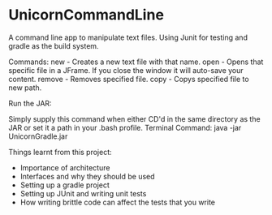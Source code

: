 # UnicornCommandLine
A command line app to manipulate text files. Using Junit for testing and gradle as the build system.

Commands:
new <filename> - Creates a new text file with that name.
open <filename> - Opens that specific file in a JFrame. If you close the window it will auto-save your content.
remove <filename> - Removes specified file.
copy <filename> <filename> - Copys specified file to new path.

Run the JAR:

Simply supply this command when either CD'd in the same directory as the JAR or set it a path in your .bash profile.
Terminal Command: java -jar UnicornGradle.jar

Things learnt from this project:

- Importance of architecture
- Interfaces and why they should be used
- Setting up a gradle project
- Setting up JUnit and writing unit tests
- How writing brittle code can affect the tests that you write

